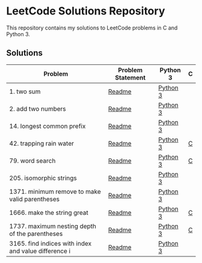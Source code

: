 # LeetCode Solutions Repository

This repository contains my solutions to LeetCode problems in C and Python 3.

## Solutions

| Problem | Problem Statement | Python 3 |   C   |
| ------- | ----------------- | -------- | ----- |
| 1. two sum | [Readme](1-two-sum/README.md) | [Python 3](1-two-sum/two-sum.py) |  |
| 2. add two numbers | [Readme](2-add-two-numbers/README.md) | [Python 3](2-add-two-numbers/add-two-numbers.py) |  |
| 14. longest common prefix | [Readme](14-longest-common-prefix/README.md) | [Python 3](14-longest-common-prefix/longest-common-prefix.py) |  |
| 42. trapping rain water | [Readme](42-trapping-rain-water/README.md) | [Python 3](42-trapping-rain-water/trapping-rain-water.py) | [C](42-trapping-rain-water/trapping-rain-water.c) |
| 79. word search | [Readme](79-word-search/README.md) | [Python 3](79-word-search/word-search.py) | [C](79-word-search/word-search.c) |
| 205. isomorphic strings | [Readme](205-isomorphic-strings/README.md) | [Python 3](205-isomorphic-strings/isomorphic-strings.py) |  |
| 1371. minimum remove to make valid parentheses | [Readme](1371-minimum-remove-to-make-valid-parentheses/README.md) | [Python 3](1371-minimum-remove-to-make-valid-parentheses/minimum-remove-to-make-valid-parentheses.py) |  |
| 1666. make the string great | [Readme](1666-make-the-string-great/README.md) | [Python 3](1666-make-the-string-great/make-the-string-great.py) | [C](1666-make-the-string-great/make-the-string-great.c) |
| 1737. maximum nesting depth of the parentheses | [Readme](1737-maximum-nesting-depth-of-the-parentheses/README.md) | [Python 3](1737-maximum-nesting-depth-of-the-parentheses/maximum-nesting-depth-of-the-parentheses.py) | [C](1737-maximum-nesting-depth-of-the-parentheses/maximum-nesting-depth-of-the-parentheses.c) |
| 3165. find indices with index and value difference i | [Readme](3165-find-indices-with-index-and-value-difference-i/README.md) | [Python 3](3165-find-indices-with-index-and-value-difference-i/find-indices-with-index-and-value-difference-i.py) |  |

